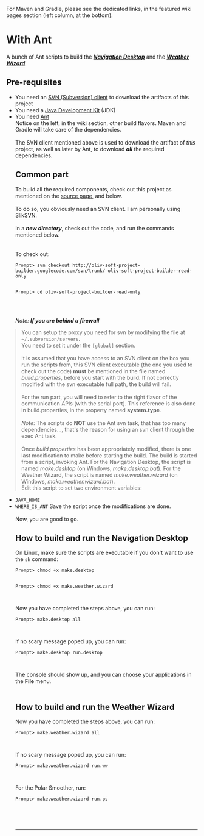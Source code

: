 For Maven and Gradle, please see the dedicated links, in the featured wiki pages section (left column, at the bottom).
# With Ant #
A bunch of Ant scripts to build the **_[Navigation Desktop](http://code.google.com/p/navigation-desktop/)_** and the **_[Weather Wizard](http://code.google.com/p/weatherwizard/)_**
<br>
<h2>Pre-requisites</h2>
<ul><li>You need an <a href='http://www.sliksvn.com/en/download'>SVN (Subversion) client</a> to download the artifacts of this project<br>
</li><li>You need a <a href='http://www.oracle.com/technetwork/java/javase/downloads/index.html'>Java Development Kit</a> (JDK)<br>
</li><li>You need <a href='http://ant.apache.org/bindownload.cgi'>Ant</a>
<br>
Notice on the left, in the wiki section, other build flavors. Maven and Gradle will take care of the dependencies.<br>
<br>
The SVN client mentioned above is used to download the artifact of <i>this</i> project, as well as later by Ant, to download <b><i>all</i></b> the required dependencies.<br>
<h2>Common part</h2>
To build all the required components, check out this project as mentioned on the <a href='http://code.google.com/p/oliv-soft-project-builder/source/checkout'>source page</a>, and below.<br>
<br>
To do so, you obviously need an SVN client. I am personally using <a href='http://www.sliksvn.com/en/download'>SlikSVN</a>.<br>
<br>
In a <b><i>new directory</i></b>, check out the code, and run the commands mentioned below.<br>
<br>
<br>
To check out:<br>
<pre><code>Prompt&gt; svn checkout http://oliv-soft-project-builder.googlecode.com/svn/trunk/ oliv-soft-project-builder-read-only<br>
Prompt&gt; cd oliv-soft-project-builder-read-only<br>
</code></pre>
<br>
<i>Note: <b>If you are behind a firewall</b></i>
</li></ul><blockquote>You can setup the proxy you need for svn by modifying the file at <code>~/.subversion/servers</code>.<br>
You need to set it under the <code>[global]</code> section.<br>
<br>
It is assumed that you have access to an SVN client on the box you run the scripts from, this SVN client executable (the one you used to check out the code) <b>must</b> be mentioned in the file named <i>build.properties</i>, before you start with the build. If not correctly modified with the svn executable full path, the build will fail.<br>
<br>
For the run part, you will need to refer to the right flavor of the communication APIs (with the serial port). This reference is also done in build.properties, in the property named <b>system.type</b>.<br>
<br>
<i>Note</i>: The scripts do <b>NOT</b> use the Ant svn task, that has too many dependencies..., that's the reason for using an svn client through the exec Ant task.<br>
<br>
Once <i>build.properties</i> has been appropriately modified, there is one last modification to make before starting the build. The build is started from a script, invoking Ant. For the Navigation Desktop, the script is named <i>make.desktop</i> (on Windows, <i>make.desktop.bat</i>). For the Weather Wizard, the script is named <i>make.weather.wizard</i> (on Windows, <i>make.weather.wizard.bat</i>).<br>
Edit this script to set two environment variables:<br>
</blockquote><ul><li><code>JAVA_HOME</code>
</li><li><code>WHERE_IS_ANT</code>
Save the script once the modifications are done.<br>
<br>
Now, you are good to go.<br>
<h2>How to build and run the Navigation Desktop</h2>
On Linux, make sure the scripts are executable if you don't want to use the <code>sh</code> command:<br>
<pre><code>Prompt&gt; chmod +x make.desktop<br>
Prompt&gt; chmod +x make.weather.wizard<br>
</code></pre>
Now you have completed the steps above, you can run:<br>
<pre><code>Prompt&gt; make.desktop all<br>
</code></pre>
If no scary message poped up, you can run:<br>
<pre><code>Prompt&gt; make.desktop run.desktop<br>
</code></pre>
The console should show up, and you can choose your applications in the <b>File</b> menu.<br>
<br>
<h2>How to build and run the Weather Wizard</h2>
Now you have completed the steps above, you can run:<br>
<pre><code>Prompt&gt; make.weather.wizard all<br>
</code></pre>
If no scary message poped up, you can run:<br>
<pre><code>Prompt&gt; make.weather.wizard run.ww<br>
</code></pre>
For the Polar Smoother, run:<br>
<pre><code>Prompt&gt; make.weather.wizard run.ps<br>
</code></pre>
<br>
<hr />